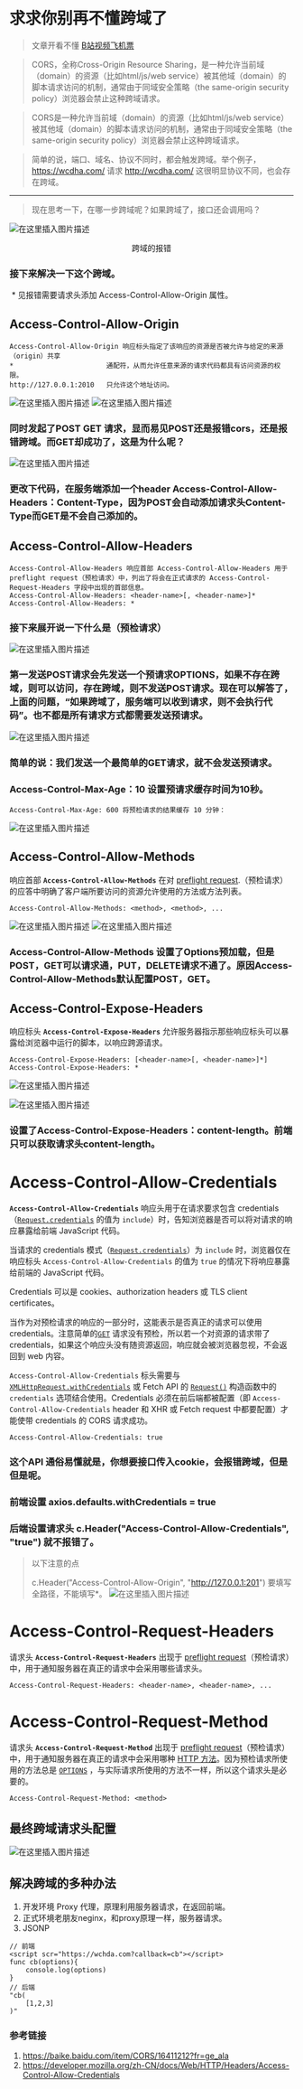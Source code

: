 

# 求求你别再不懂跨域了
> 文章开看不懂 [B站视频飞机票](https://www.bilibili.com/video/BV11P411e7dv/?spm_id_from=333.999.0.0&vd_source=ca0c65e99a2d3ae3751eab02c8ebb184)

> CORS，全称Cross-Origin Resource Sharing，是一种允许当前域（domain）的资源（比如html/js/web service）被其他域（domain）的脚本请求访问的机制，通常由于同域安全策略（the same-origin security policy）浏览器会禁止这种跨域请求。

> CORS是一种允许当前域（domain）的资源（比如html/js/web service）被其他域（domain）的脚本请求访问的机制，通常由于同域安全策略（the same-origin security policy）浏览器会禁止这种跨域请求。

> 简单的说，端口、域名、协议不同时，都会触发跨域。举个例子，https://wcdha.com/ 请求 http://wcdha.com/ 这很明显协议不同，也会存在跨域。

---
> 现在思考一下，在哪一步跨域呢？如果跨域了，接口还会调用吗？

![在这里插入图片描述](https://img-blog.csdnimg.cn/5cb9574a5a3d4821921c74df8cbce380.png#pic_center)


<center>跨域的报错</center>

### 接下来解决一下这个跨域。

​	* 见报错需要请求头添加 Access-Control-Allow-Origin 属性。

## Access-Control-Allow-Origin

```
Access-Control-Allow-Origin 响应标头指定了该响应的资源是否被允许与给定的来源（origin）共享
*                       通配符，从而允许任意来源的请求代码都具有访问资源的权限。
http://127.0.0.1:2010   只允许这个地址访问。
```

![在这里插入图片描述](https://img-blog.csdnimg.cn/64e1f5d4858a4bd2a658298b16bb0d7b.png#pic_center)
![在这里插入图片描述](https://img-blog.csdnimg.cn/a68111a6ba3f4701b4826ceda464b26d.png#pic_center)


### 同时发起了POST GET 请求，显而易见POST还是报错cors，还是报错跨域。而GET却成功了，这是为什么呢？

![在这里插入图片描述](https://img-blog.csdnimg.cn/a06abdede0434f5c9414958532eea298.png#pic_center)


### 更改下代码，在服务端添加一个header Access-Control-Allow-Headers：Content-Type，因为POST会自动添加请求头Content-Type而GET是不会自己添加的。

## Access-Control-Allow-Headers

```
Access-Control-Allow-Headers 响应首部 Access-Control-Allow-Headers 用于 preflight request（预检请求）中，列出了将会在正式请求的 Access-Control-Request-Headers 字段中出现的首部信息。
Access-Control-Allow-Headers: <header-name>[, <header-name>]*
Access-Control-Allow-Headers: *
```

### 接下来展开说一下什么是（预检请求）

![在这里插入图片描述](https://img-blog.csdnimg.cn/5027e179cbd14ae0b8952a0b8242907b.png#pic_center)
### 第一发送POST请求会先发送一个预请求OPTIONS，如果不存在跨域，则可以访问，存在跨域，则不发送POST请求。现在可以解答了，上面的问题，“如果跨域了，服务端可以收到请求，则不会执行代码”。也不都是所有请求方式都需要发送预请求。
![在这里插入图片描述](https://img-blog.csdnimg.cn/28270ce238384453b8d639278363e18d.png#pic_center)


### 简单的说：我们发送一个最简单的GET请求，就不会发送预请求。

### Access-Control-Max-Age：10  设置预请求缓存时间为10秒。

```
Access-Control-Max-Age: 600 将预检请求的结果缓存 10 分钟：
```
![在这里插入图片描述](https://img-blog.csdnimg.cn/369cf4e9de404683a615a58c38618ef4.png#pic_center)


## Access-Control-Allow-Methods

响应首部 **`Access-Control-Allow-Methods`** 在对 [preflight request](https://developer.mozilla.org/zh-CN/docs/Glossary/Preflight_request).（预检请求）的应答中明确了客户端所要访问的资源允许使用的方法或方法列表。

```
Access-Control-Allow-Methods: <method>, <method>, ...
```

![在这里插入图片描述](https://img-blog.csdnimg.cn/e8cb7c1e78474b8b805bc7f795407b5c.png#pic_center)
![在这里插入图片描述](https://img-blog.csdnimg.cn/74529f5aa562462bae48f3a60007f403.png#pic_center)
### Access-Control-Allow-Methods 设置了Options预加载，但是POST，GET可以请求通，PUT，DELETE请求不通了。原因Access-Control-Allow-Methods默认配置POST，GET。

## Access-Control-Expose-Headers

响应标头 **`Access-Control-Expose-Headers`** 允许服务器指示那些响应标头可以暴露给浏览器中运行的脚本，以响应跨源请求。

```
Access-Control-Expose-Headers: [<header-name>[, <header-name>]*]
Access-Control-Expose-Headers: *
```
![在这里插入图片描述](https://img-blog.csdnimg.cn/d2495cd7855a451b97f41d3be4f41623.png#pic_center)

![在这里插入图片描述](https://img-blog.csdnimg.cn/f4bdb792c8aa49a09c91711847a5046e.png#pic_center)

### 设置了Access-Control-Expose-Headers：content-length。前端只可以获取请求头content-length。

# Access-Control-Allow-Credentials

**`Access-Control-Allow-Credentials`** 响应头用于在请求要求包含 credentials（[`Request.credentials`](https://developer.mozilla.org/zh-CN/docs/Web/API/Request/credentials) 的值为 `include`）时，告知浏览器是否可以将对请求的响应暴露给前端 JavaScript 代码。

当请求的 credentials 模式（[`Request.credentials`](https://developer.mozilla.org/zh-CN/docs/Web/API/Request/credentials)）为 `include` 时，浏览器仅在响应标头 `Access-Control-Allow-Credentials` 的值为 `true` 的情况下将响应暴露给前端的 JavaScript 代码。

Credentials 可以是 cookies、authorization headers 或 TLS client certificates。

当作为对预检请求的响应的一部分时，这能表示是否真正的请求可以使用 credentials。注意简单的[`GET`](https://developer.mozilla.org/zh-CN/docs/Web/HTTP/Methods/GET) 请求没有预检，所以若一个对资源的请求带了 credentials，如果这个响应头没有随资源返回，响应就会被浏览器忽视，不会返回到 web 内容。

`Access-Control-Allow-Credentials` 标头需要与 [`XMLHttpRequest.withCredentials`](https://developer.mozilla.org/zh-CN/docs/Web/API/XMLHttpRequest/withCredentials) 或 Fetch API 的 [`Request()`](https://developer.mozilla.org/zh-CN/docs/Web/API/Request/Request) 构造函数中的 `credentials` 选项结合使用。Credentials 必须在前后端都被配置（即 `Access-Control-Allow-Credentials` header 和 XHR 或 Fetch request 中都要配置）才能使带 credentials 的 CORS 请求成功。

```
Access-Control-Allow-Credentials: true
```

### 这个API 通俗易懂就是，你想要接口传入cookie，会报错跨域，但是但是呢。

### 前端设置 axios.defaults.withCredentials = true

### 后端设置请求头 c.Header("Access-Control-Allow-Credentials", "true") 就不报错了。

> 以下注意的点
>
> c.Header("Access-Control-Allow-Origin", "http://127.0.0.1:201") 要填写全路径，不能填写*。
![在这里插入图片描述](https://img-blog.csdnimg.cn/4c7762acfcf94827ada4dc3c92f8fad0.png#pic_center)


# Access-Control-Request-Headers

请求头 **`Access-Control-Request-Headers`** 出现于 [preflight request](https://developer.mozilla.org/zh-CN/docs/Glossary/Preflight_request)（预检请求）中，用于通知服务器在真正的请求中会采用哪些请求头。

```
Access-Control-Request-Headers: <header-name>, <header-name>, ...
```

# Access-Control-Request-Method

请求头 **`Access-Control-Request-Method`** 出现于 [preflight request](https://developer.mozilla.org/zh-CN/docs/Glossary/Preflight_request)（预检请求）中，用于通知服务器在真正的请求中会采用哪种 [HTTP 方法](https://developer.mozilla.org/zh-CN/docs/Web/HTTP/Methods)。因为预检请求所使用的方法总是 [`OPTIONS`](https://developer.mozilla.org/zh-CN/docs/Web/HTTP/Methods/OPTIONS) ，与实际请求所使用的方法不一样，所以这个请求头是必要的。

```
Access-Control-Request-Method: <method>
```

## 最终跨域请求头配置

![在这里插入图片描述](https://img-blog.csdnimg.cn/c7ef300c737247daabbc860890319d83.png#pic_center)


## 解决跨域的多种办法
1. 开发环境 Proxy 代理，原理利用服务器请求，在返回前端。
2. 正式环境老朋友neginx，和proxy原理一样，服务器请求。
3. JSONP
```
// 前端
<script scr="https://wchda.com?callback=cb"></script>
func cb(options){
	console.log(options)
}
// 后端
"cb(
	[1,2,3]
)"
```

### 参考链接
1. https://baike.baidu.com/item/CORS/16411212?fr=ge_ala
2. https://developer.mozilla.org/zh-CN/docs/Web/HTTP/Headers/Access-Control-Allow-Credentials